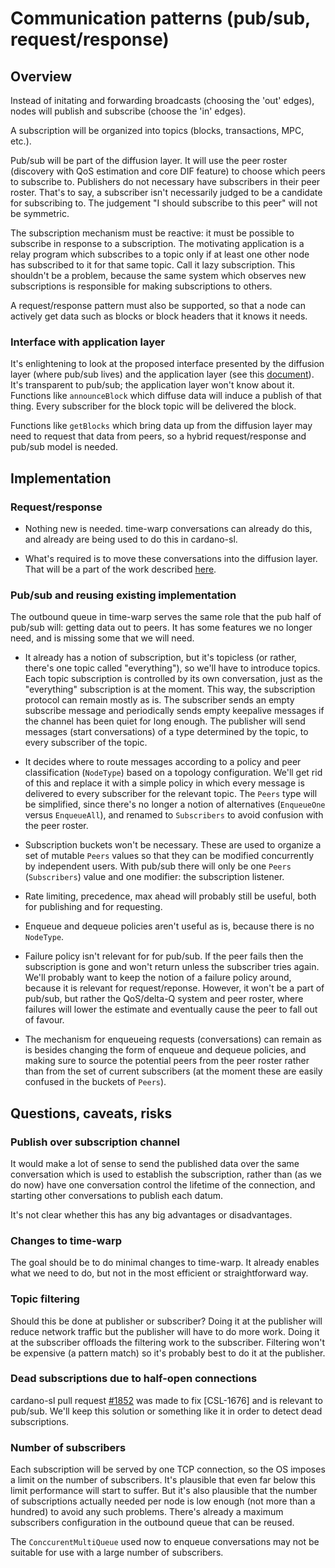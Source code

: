 # Communication patterns (pub/sub, request/response)

## Overview

Instead of initating and forwarding broadcasts (choosing the 'out' edges), nodes
will publish and subscribe (choose the 'in' edges). 

A subscription will be organized into topics (blocks, transactions, MPC, etc.).

Pub/sub will be part of the diffusion layer. It will use the peer roster
(discovery with QoS estimation and core DIF feature) to choose which peers to
subscribe to. Publishers do not necessary have subscribers in their peer roster.
That's to say, a subscriber isn't necessarily judged to be a candidate for
subscribing to. The judgement "I should subscribe to this peer" will not be
symmetric.

The subscription mechanism must be reactive: it must be possible to subscribe
in response to a subscription. The motivating application is a relay program
which subscribes to a topic only if at least one other node has subscribed
to it for that same topic. Call it lazy subscription.
This shouldn't be a problem, because the same system which observes new
subscriptions is responsible for making subscriptions to others.

A request/response pattern must also be supported, so that a node can actively
get data such as blocks or block headers that it knows it needs.

### Interface with application layer

It's enlightening to look at the proposed interface presented by the diffusion
layer (where pub/sub lives) and the application layer (see this
[document](./Interface.md)). It's transparent to pub/sub; the application
layer won't know about it. Functions like `announceBlock` which diffuse data
will induce a publish of that thing. Every subscriber for the block topic will
be delivered the block.

Functions like `getBlocks` which bring data up from the diffusion layer may
need to request that data from peers, so a hybrid request/response and pub/sub
model is needed.

## Implementation

### Request/response

  - Nothing new is needed. time-warp conversations can already do this, and
    already are being used to do this in cardano-sl.

  - What's required is to move these conversations into the diffusion layer.
    That will be a part of the work described [here](./Interface.md).

### Pub/sub and reusing existing implementation

The outbound queue in time-warp serves the same role that the pub half of
pub/sub will: getting data out to peers. It has some features we no longer need,
and is missing some that we will need.

  - It already has a notion of subscription, but it's topicless (or rather,
    there's one topic called "everything"), so we'll have to introduce topics.
    Each topic subscription is controlled by its own conversation, just as the
    "everything" subscription is at the moment.
    This way, the subscription protocol can remain mostly as is. The subscriber
    sends an empty subscribe message and periodically sends empty keepalive
    messages if the channel has been quiet for long enough.
    The publisher will send messages (start conversations) of a type determined
    by the topic, to every subscriber of the topic.

  - It decides where to route messages according to a policy and peer
    classification (`NodeType`) based on a topology configuration.
    We'll get rid of this and replace it with a simple policy in which every
    message is delivered to every subscriber for the relevant topic.
    The `Peers` type will be simplified, since there's no longer a notion of
    alternatives (`EnqueueOne` versus `EnqueueAll`), and renamed to
    `Subscribers` to avoid confusion with the peer roster.

  - Subscription buckets won't be necessary. These are used to organize a
    set of mutable `Peers` values so that they can be modified concurrently
    by independent users. With pub/sub there will only be one `Peers`
    (`Subscribers`) value and one modifier: the subscription listener.

  - Rate limiting, precedence, max ahead will probably still be useful, both
    for publishing and for requesting.

  - Enqueue and dequeue policies aren't useful as is, because there is no
    `NodeType`.

  - Failure policy isn't relevant for for pub/sub. If the peer fails then the
    subscription is gone and won't return unless the subscriber tries again.
    We'll probably want to keep the notion of a failure policy around, because
    it is relevant for request/reponse. However, it won't be a part of pub/sub,
    but rather the QoS/delta-Q system and peer roster, where failures will
    lower the estimate and eventually cause the peer to fall out of favour.

  - The mechanism for enqueueing requests (conversations) can remain as is
    besides changing the form of enqueue and dequeue policies, and making sure
    to source the potential peers from the peer roster rather than from the set
    of current subscribers (at the moment these are easily confused in the
    buckets of `Peers`).

## Questions, caveats, risks

### Publish over subscription channel

It would make a lot of sense to send the published data over the same
conversation which is used to establish the subscription, rather than (as we
do now) have one conversation control the lifetime of the connection, and
starting other conversations to publish each datum.

It's not clear whether this has any big advantages or disadvantages.

### Changes to time-warp

The goal should be to do minimal changes to time-warp. It already enables
what we need to do, but not in the most efficient or straightforward way.

### Topic filtering

Should this be done at publisher or subscriber?
Doing it at the publisher will reduce network traffic but the publisher will
have to do more work. Doing it at the subscriber offloads the filtering work
to the subscriber. Filtering won't be expensive (a pattern match) so it's
probably best to do it at the publisher.

### Dead subscriptions due to half-open connections

cardano-sl pull request
[#1852](https://github.com/input-output-hk/cardano-sl/pull/1852) was made to fix
[CSL-1676] and is relevant to pub/sub. We'll keep this solution or something
like it in order to detect dead subscriptions.

### Number of subscribers

Each subscription will be served by one TCP connection, so the OS imposes a
limit on the number of subscribers. It's plausible that even far below this
limit performance will start to suffer. But it's also plausible that the number
of subscriptions actually needed per node is low enough (not more than a
hundred) to avoid any such problems.
There's already a maximum subscribers configuration in the outbound queue that
can be reused.

The `ConccurentMultiQueue` used now to enqueue conversations may not be
suitable for use with a large number of subscribers.
